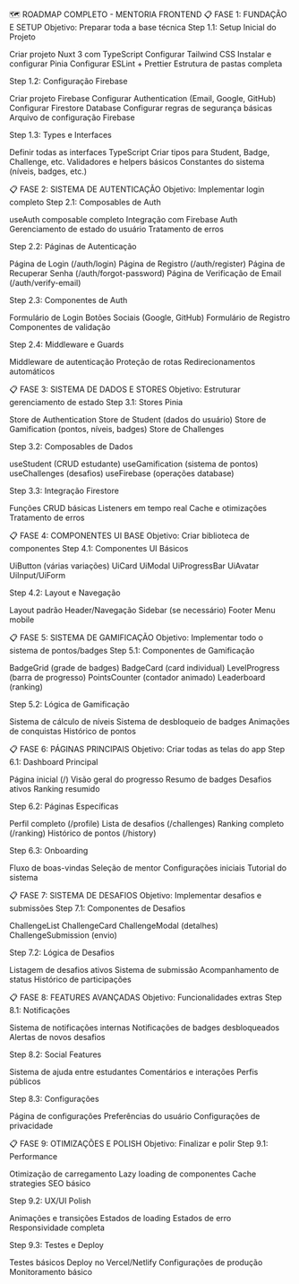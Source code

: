 🗺️ ROADMAP COMPLETO - MENTORIA FRONTEND
📋 FASE 1: FUNDAÇÃO E SETUP
Objetivo: Preparar toda a base técnica
Step 1.1: Setup Inicial do Projeto

 Criar projeto Nuxt 3 com TypeScript
 Configurar Tailwind CSS
 Instalar e configurar Pinia
 Configurar ESLint + Prettier
 Estrutura de pastas completa

Step 1.2: Configuração Firebase

 Criar projeto Firebase
 Configurar Authentication (Email, Google, GitHub)
 Configurar Firestore Database
 Configurar regras de segurança básicas
 Arquivo de configuração Firebase

Step 1.3: Types e Interfaces

 Definir todas as interfaces TypeScript
 Criar tipos para Student, Badge, Challenge, etc.
 Validadores e helpers básicos
 Constantes do sistema (níveis, badges, etc.)

📋 FASE 2: SISTEMA DE AUTENTICAÇÃO
Objetivo: Implementar login completo
Step 2.1: Composables de Auth

 useAuth composable completo
 Integração com Firebase Auth
 Gerenciamento de estado do usuário
 Tratamento de erros

Step 2.2: Páginas de Autenticação

 Página de Login (/auth/login)
 Página de Registro (/auth/register)
 Página de Recuperar Senha (/auth/forgot-password)
 Página de Verificação de Email (/auth/verify-email)

Step 2.3: Componentes de Auth

 Formulário de Login
 Botões Sociais (Google, GitHub)
 Formulário de Registro
 Componentes de validação

Step 2.4: Middleware e Guards

 Middleware de autenticação
 Proteção de rotas
 Redirecionamentos automáticos

📋 FASE 3: SISTEMA DE DADOS E STORES
Objetivo: Estruturar gerenciamento de estado
Step 3.1: Stores Pinia

 Store de Authentication
 Store de Student (dados do usuário)
 Store de Gamification (pontos, níveis, badges)
 Store de Challenges

Step 3.2: Composables de Dados

 useStudent (CRUD estudante)
 useGamification (sistema de pontos)
 useChallenges (desafios)
 useFirebase (operações database)

Step 3.3: Integração Firestore

 Funções CRUD básicas
 Listeners em tempo real
 Cache e otimizações
 Tratamento de erros

📋 FASE 4: COMPONENTES UI BASE
Objetivo: Criar biblioteca de componentes
Step 4.1: Componentes UI Básicos

 UiButton (várias variações)
 UiCard
 UiModal
 UiProgressBar
 UiAvatar
 UiInput/UiForm

Step 4.2: Layout e Navegação

 Layout padrão
 Header/Navegação
 Sidebar (se necessário)
 Footer
 Menu mobile

📋 FASE 5: SISTEMA DE GAMIFICAÇÃO
Objetivo: Implementar todo o sistema de pontos/badges
Step 5.1: Componentes de Gamificação

 BadgeGrid (grade de badges)
 BadgeCard (card individual)
 LevelProgress (barra de progresso)
 PointsCounter (contador animado)
 Leaderboard (ranking)

Step 5.2: Lógica de Gamificação

 Sistema de cálculo de níveis
 Sistema de desbloqueio de badges
 Animações de conquistas
 Histórico de pontos

📋 FASE 6: PÁGINAS PRINCIPAIS
Objetivo: Criar todas as telas do app
Step 6.1: Dashboard Principal

 Página inicial (/)
 Visão geral do progresso
 Resumo de badges
 Desafios ativos
 Ranking resumido

Step 6.2: Páginas Específicas

 Perfil completo (/profile)
 Lista de desafios (/challenges)
 Ranking completo (/ranking)
 Histórico de pontos (/history)

Step 6.3: Onboarding

 Fluxo de boas-vindas
 Seleção de mentor
 Configurações iniciais
 Tutorial do sistema

📋 FASE 7: SISTEMA DE DESAFIOS
Objetivo: Implementar desafios e submissões
Step 7.1: Componentes de Desafios

 ChallengeList
 ChallengeCard
 ChallengeModal (detalhes)
 ChallengeSubmission (envio)

Step 7.2: Lógica de Desafios

 Listagem de desafios ativos
 Sistema de submissão
 Acompanhamento de status
 Histórico de participações

📋 FASE 8: FEATURES AVANÇADAS
Objetivo: Funcionalidades extras
Step 8.1: Notificações

 Sistema de notificações internas
 Notificações de badges desbloqueados
 Alertas de novos desafios

Step 8.2: Social Features

 Sistema de ajuda entre estudantes
 Comentários e interações
 Perfis públicos

Step 8.3: Configurações

 Página de configurações
 Preferências do usuário
 Configurações de privacidade

📋 FASE 9: OTIMIZAÇÕES E POLISH
Objetivo: Finalizar e polir
Step 9.1: Performance

 Otimização de carregamento
 Lazy loading de componentes
 Cache strategies
 SEO básico

Step 9.2: UX/UI Polish

 Animações e transições
 Estados de loading
 Estados de erro
 Responsividade completa

Step 9.3: Testes e Deploy

 Testes básicos
 Deploy no Vercel/Netlify
 Configurações de produção
 Monitoramento básico

